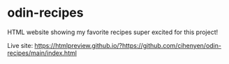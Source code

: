 # odin-recipes
HTML website showing my favorite recipes 
super excited for this project!

Live site: https://htmlpreview.github.io/?https://github.com/cihenyen/odin-recipes/main/index.html 



